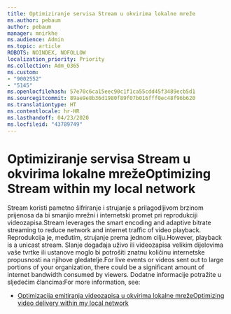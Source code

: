 ```yaml
---
title: Optimiziranje servisa Stream u okvirima lokalne mreže
ms.author: pebaum
author: pebaum
manager: mnirkhe
ms.audience: Admin
ms.topic: article
ROBOTS: NOINDEX, NOFOLLOW
localization_priority: Priority
ms.collection: Adm_O365
ms.custom:
- "9002552"
- "5145"
ms.openlocfilehash: 57e70c6ca15eec90c1f1ca55cdd45f3489ecb5d1
ms.sourcegitcommit: 89ae9e8b36d1980f89f07b016fff0ec48f96b620
ms.translationtype: HT
ms.contentlocale: hr-HR
ms.lasthandoff: 04/23/2020
ms.locfileid: "43789749"
---
```

# <a name="optimizing-stream-within-my-local-network"></a><span data-ttu-id="0ebbd-102">Optimiziranje servisa Stream u okvirima lokalne mreže</span><span class="sxs-lookup"><span data-stu-id="0ebbd-102">Optimizing Stream within my local network</span></span>

<span data-ttu-id="0ebbd-103">Stream koristi pametno šifriranje i strujanje s prilagodljivom brzinom prijenosa da bi smanjio mrežni i internetski promet pri reprodukciji videozapisa.</span><span class="sxs-lookup"><span data-stu-id="0ebbd-103">Stream leverages the smart encoding and adaptive bitrate streaming to reduce network and internet traffic of video playback.</span></span> <span data-ttu-id="0ebbd-104">Reprodukcija je, međutim, strujanje prema jednom cilju.</span><span class="sxs-lookup"><span data-stu-id="0ebbd-104">However, playback is a unicast stream.</span></span> <span data-ttu-id="0ebbd-105">Slanje događaja uživo ili videozapisa velikim dijelovima vaše tvrtke ili ustanove moglo bi potrošiti znatnu količinu internetske propusnosti na njihove gledatelje.</span><span class="sxs-lookup"><span data-stu-id="0ebbd-105">For live events or videos sent out to large portions of your organization, there could be a significant amount of internet bandwidth consumed by viewers.</span></span> <span data-ttu-id="0ebbd-106">Dodatne informacije potražite u sljedećim člancima:</span><span class="sxs-lookup"><span data-stu-id="0ebbd-106">For more information, see:</span></span>

- [<span data-ttu-id="0ebbd-107">Optimizacija emitiranja videozapisa u okvirima lokalne mreže</span><span class="sxs-lookup"><span data-stu-id="0ebbd-107">Optimizing video delivery within my local network</span></span>](https://docs.microsoft.com/stream/network-overview#optimizing-video-delivery-within-my-local-network)
